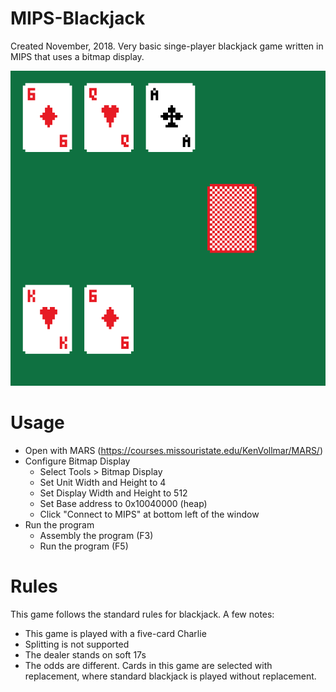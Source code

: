 # MIPS-Blackjack
Created November, 2018. Very basic singe-player blackjack game written in MIPS that uses a bitmap display.

![Image of Game Screen](https://github.com/sethbedford/MIPS-Blackjack/blob/master/game_screen.png)

# Usage
* Open with MARS (https://courses.missouristate.edu/KenVollmar/MARS/)
* Configure Bitmap Display
  * Select Tools > Bitmap Display
  * Set Unit Width and Height to 4
  * Set Display Width and Height to 512
  * Set Base address to 0x10040000 (heap)
  * Click "Connect to MIPS" at bottom left of the window
* Run the program 
  * Assembly the program (F3)
  * Run the program (F5)

# Rules
This game follows the standard rules for blackjack. A few notes:
* This game is played with a five-card Charlie
* Splitting is not supported
* The dealer stands on soft 17s
* The odds are different. Cards in this game are selected with replacement, where standard blackjack is played without replacement.
